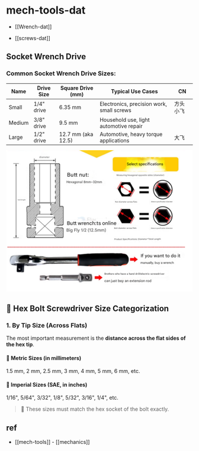 
# mech-tools-dat

- [[Wrench-dat]]

- [[screws-dat]]

## Socket Wrench Drive


### Common Socket Wrench Drive Sizes:

| Name   | Drive Size | Square Drive (mm)  | Typical Use Cases                         | CN        |
| ------ | ---------- | ------------------ | ----------------------------------------- | --------- |
| Small  | 1/4" drive | 6.35 mm            | Electronics, precision work, small screws | 方头 小飞 |
| Medium | 3/8" drive | 9.5 mm             | Household use, light automotive repair    |
| Large  | 1/2" drive | 12.7 mm (aka 12.5) | Automotive, heavy torque applications     | 大飞      |

![](2025-04-10-18-42-26.png)


## 🔧 Hex Bolt Screwdriver Size Categorization

### 1. By Tip Size (Across Flats)

The most important measurement is the **distance across the flat sides of the hex tip**.

#### 🧮 Metric Sizes (in millimeters)

1.5 mm, 2 mm, 2.5 mm, 3 mm, 4 mm, 5 mm, 6 mm, etc.

#### 📏 Imperial Sizes (SAE, in inches)

1/16", 5/64", 3/32", 1/8", 5/32", 3/16", 1/4", etc.

> 🔹 These sizes must match the hex socket of the bolt exactly.

## ref 

- [[mech-tools]] - [[mechanics]]
